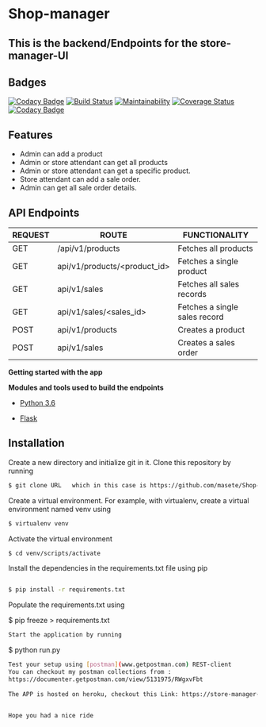 # Shop-manager

## This is the backend/Endpoints for the store-manager-UI

## Badges

[![Codacy Badge](https://api.codacy.com/project/badge/Grade/0d48549141a545f7b85782c2e9b64145)](https://app.codacy.com/app/masete/Shop-manager?utm_source=github.com&utm_medium=referral&utm_content=masete/Shop-manager&utm_campaign=Badge_Grade_Dashboard)
[![Build Status](https://travis-ci.org/masete/Shop-manager.svg?branch=ft-single-sales-record-161439633)](https://travis-ci.org/masete/Shop-manager)
[![Maintainability](https://api.codeclimate.com/v1/badges/15ffa1f06d31e2d884ae/maintainability)](https://codeclimate.com/github/masete/Shop-manager/maintainability)
[![Coverage Status](https://coveralls.io/repos/github/masete/Shop-manager/badge.svg?branch=ft-single-sales-record-161439633)](https://coveralls.io/github/masete/Shop-manager?branch=ft-single-sales-record-161439633)
[![Codacy Badge](https://api.codacy.com/project/badge/Grade/d74df6128d854c51be20be9b9e775544)](https://www.codacy.com/app/masete/Shop-manager?utm_source=github.com&amp;utm_medium=referral&amp;utm_content=masete/Shop-manager&amp;utm_campaign=Badge_Grade)


## Features 

- Admin can add a product
- Admin or store attendant can get all products
- Admin or store attendant can get a specific product.
- Store attendant can add a sale order.
- Admin can get all sale order details.

## API Endpoints

| REQUEST | ROUTE | FUNCTIONALITY |
| ------- | ----- | ------------- |
| GET | /api/v1/products | Fetches all products|
| GET | api/v1/products/&lt;product_id&gt; | Fetches a single product |
| GET | api/v1/sales | Fetches all sales records |
| GET | api/v1/sales/&lt;sales_id&gt; | Fetches a single sales record |
| POST | api/v1/products | Creates a product |
| POST | api/v1/sales | Creates a sales order |

**Getting started with the app**

**Modules and tools used to build the endpoints**

* [Python 3.6](https://docs.python.org/3/)

* [Flask](http://flask.pocoo.org/)


## Installation

Create a new directory and initialize git in it. Clone this repository by running
```sh
$ git clone URL   which in this case is https://github.com/masete/Shop-manager.git
```
Create a virtual environment. For example, with virtualenv, create a virtual environment named venv using
```sh
$ virtualenv venv
```
Activate the virtual environment
```sh
$ cd venv/scripts/activate
```
Install the dependencies in the requirements.txt file using pip
```sh

$ pip install -r requirements.txt
```
Populate the requirements.txt using

$ pip freeze  >  requirements.txt
```sh
Start the application by running
```
$ python run.py
```sh
Test your setup using [postman](www.getpostman.com) REST-client
You can checkout my postman collections from :
https://documenter.getpostman.com/view/5131975/RWgxvFbt
 
The APP is hosted on heroku, checkout this Link: https://store-manager-vii.herokuapp.com/


Hope you had a nice ride